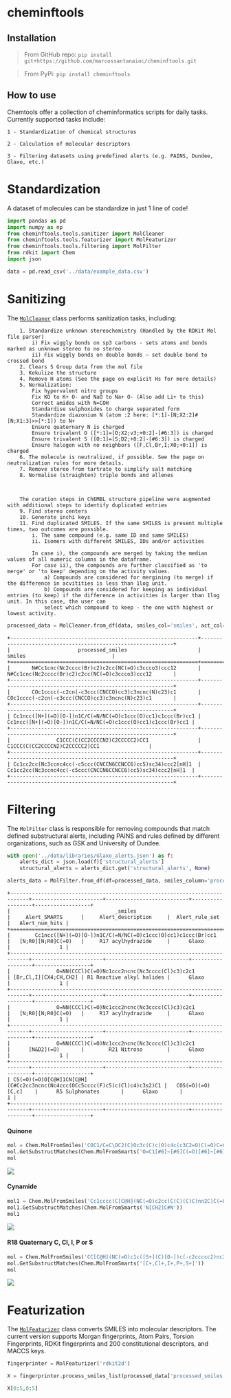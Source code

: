 cheminftools
================

## Installation

> From GitHub repo:
    ```pip install git+https://github.com/marcossantanaioc/cheminftools.git```

> From PyPi:
    ```pip install cheminftools```


<!-- WARNING: THIS FILE WAS AUTOGENERATED! DO NOT EDIT! -->

## How to use

Chemtools offer a collection of cheminformatics scripts for daily tasks.
Currently supported tasks include:

    1 - Standardization of chemical structures

    2 - Calculation of molecular descriptors

    3 - Filtering datasets using predefined alerts (e.g. PAINS, Dundee, Glaxo, etc.)

# Standardization

A dataset of molecules can be standardize in just 1 line of code!

``` python
import pandas as pd
import numpy as np
from cheminftools.tools.sanitizer import MolCleaner
from cheminftools.tools.featurizer import MolFeaturizer
from cheminftools.tools.filtering import MolFilter
from rdkit import Chem
import json
```

``` python
data = pd.read_csv('../data/example_data.csv')
```

# Sanitizing

The
[`MolCleaner`](https://marcossantanaioc.github.io/cheminftools/sanitizer.html#molcleaner)
class performs sanitization tasks, including:

        1. Standardize unknown stereochemistry (Handled by the RDKit Mol file parser)
            i) Fix wiggly bonds on sp3 carbons - sets atoms and bonds marked as unknown stereo to no stereo
            ii) Fix wiggly bonds on double bonds – set double bond to crossed bond
        2. Clears S Group data from the mol file
        3. Kekulize the structure
        4. Remove H atoms (See the page on explicit Hs for more details)
        5. Normalization:
            Fix hypervalent nitro groups
            Fix KO to K+ O- and NaO to Na+ O- (Also add Li+ to this)
            Correct amides with N=COH
            Standardise sulphoxides to charge separated form
            Standardize diazonium N (atom :2 here: [*:1]-[N;X2:2]#[N;X1:3]>>[*:1]) to N+
            Ensure quaternary N is charged
            Ensure trivalent O ([*:1]=[O;X2;v3;+0:2]-[#6:3]) is charged
            Ensure trivalent S ([O:1]=[S;D2;+0:2]-[#6:3]) is charged
            Ensure halogen with no neighbors ([F,Cl,Br,I;X0;+0:1]) is charged
        6. The molecule is neutralized, if possible. See the page on neutralization rules for more details.
        7. Remove stereo from tartrate to simplify salt matching
        8. Normalise (straighten) triple bonds and allenes
        
        
        
        The curation steps in ChEMBL structure pipeline were augmented with additional steps to identify duplicated entries
        9. Find stereo centers
        10. Generate inchi keys
        11. Find duplicated SMILES. If the same SMILES is present multiple times, two outcomes are possible.
            i. The same compound (e.g. same ID and same SMILES)
            ii. Isomers with different SMILES, IDs and/or activities
            
            In case i), the compounds are merged by taking the median values of all numeric columns in the dataframe. 
            For case ii), the compounds are further classified as 'to merge' or 'to keep' depending on the activity values.
                a) Compounds are considered for mergining (to merge) if the difference in acvitities is less than 1log unit.
                b) Compounds are considered for keeping as individual entries (to keep) if the difference in activities is larger than 1log unit. In this case, the user can
                select which compound to keep - the one with highest or lowest activity.

``` python
processed_data = MolCleaner.from_df(data, smiles_col='smiles', act_col='pIC50', id_col='molecule_chembl_id')
```

    +-------------------------------------------------------------+-------------------------------------------------------------+
    |                      processed_smiles                       |                           smiles                            |
    +=============================================================+=============================================================+
    |       N#Cc1cnc(Nc2cccc(Br)c2)c2cc(NC(=O)c3ccco3)ccc12       |       N#Cc1cnc(Nc2cccc(Br)c2)c2cc(NC(=O)c3ccco3)ccc12       |
    +-------------------------------------------------------------+-------------------------------------------------------------+
    |       COc1cccc(-c2cn(-c3ccc(CNCCO)cc3)c3ncnc(N)c23)c1       |       COc1cccc(-c2cn(-c3ccc(CNCCO)cc3)c3ncnc(N)c23)c1       |
    +-------------------------------------------------------------+-------------------------------------------------------------+
    | Cc1ncc([N+](=O)[O-])n1C/C(=N/NC(=O)c1ccc(O)cc1)c1ccc(Br)cc1 | Cc1ncc([N+](=O)[O-])n1C/C(=N/NC(=O)c1ccc(O)cc1)c1ccc(Br)cc1 |
    +-------------------------------------------------------------+-------------------------------------------------------------+
    |               C1CCC(C(CC2CCCCN2)C2CCCCC2)CC1                |               C1CCC(C(CC2CCCCN2)C2CCCCC2)CC1                |
    +-------------------------------------------------------------+-------------------------------------------------------------+
    | Cc1cc2cc(Nc3ccnc4cc(-c5ccc(CNCCN6CCNCC6)cc5)sc34)ccc2[nH]1  | Cc1cc2cc(Nc3ccnc4cc(-c5ccc(CNCCN6CCNCC6)cc5)sc34)ccc2[nH]1  |
    +-------------------------------------------------------------+-------------------------------------------------------------+

# Filtering

The
`MolFilter`
class is responsible for removing compounds that match defined
substructural alerts, including PAINS and rules defined by different
organizations, such as GSK and University of Dundee.

``` python
with open('../data/libraries/Glaxo_alerts.json') as f:
    alerts_dict = json.load(f)['structural_alerts']
    structural_alerts = alerts_dict.get('structural_alerts', None)
```

``` python
alerts_data = MolFilter.from_df(df=processed_data, smiles_column='processed_smiles', catalog=)
```

    +----------------------------------------------------------------------------+-----------------------+---------------------------+------------------+------------------+
    |                                  _smiles                                   |     Alert_SMARTS      |     Alert_description     |  Alert_rule_set  |   Alert_num_hits |
    +============================================================================+=======================+===========================+==================+==================+
    |        Cc1ncc([N+](=O)[O-])n1C/C(=N/NC(=O)c1ccc(O)cc1)c1ccc(Br)cc1         |   [N;R0][N;R0]C(=O)   |     R17 acylhydrazide     |      Glaxo       |                1 |
    +----------------------------------------------------------------------------+-----------------------+---------------------------+------------------+------------------+
    |               O=NN(CCCl)C(=O)Nc1ccc2ncnc(Nc3cccc(Cl)c3)c2c1                | [Br,Cl,I][CX4;CH,CH2] | R1 Reactive alkyl halides |      Glaxo       |                1 |
    +----------------------------------------------------------------------------+-----------------------+---------------------------+------------------+------------------+
    |               O=NN(CCCl)C(=O)Nc1ccc2ncnc(Nc3cccc(Cl)c3)c2c1                |   [N;R0][N;R0]C(=O)   |     R17 acylhydrazide     |      Glaxo       |                1 |
    +----------------------------------------------------------------------------+-----------------------+---------------------------+------------------+------------------+
    |               O=NN(CCCl)C(=O)Nc1ccc2ncnc(Nc3cccc(Cl)c3)c2c1                |      [N&D2](=O)       |        R21 Nitroso        |      Glaxo       |                1 |
    +----------------------------------------------------------------------------+-----------------------+---------------------------+------------------+------------------+
    | CS(=O)(=O)O[C@H]1CN[C@H](C#Cc2cc3ncnc(Nc4ccc(OCc5cccc(F)c5)c(Cl)c4)c3s2)C1 |   COS(=O)(=O)[C,c]    |      R5 Sulphonates       |      Glaxo       |                1 |
    +----------------------------------------------------------------------------+-----------------------+---------------------------+------------------+------------------+

#### Quinone

``` python
mol = Chem.MolFromSmiles('COC1/C=C\OC2(C)Oc3c(C)c(O)c4c(c3C2=O)C(=O)C=C(NC(=O)/C(C)=C\C=C/C(C)C(O)C(C)C(O)C(C)C(OC(C)=O)C1C)C4=O')
mol.GetSubstructMatches(Chem.MolFromSmarts('O=C1[#6]~[#6]C(=O)[#6]~[#6]1'))
mol
```

![](index_files/figure-commonmark/cell-10-output-1.png)

#### Cynamide

``` python
mol1 = Chem.MolFromSmiles('Cc1cccc(C[C@H](NC(=O)c2cc(C(C)(C)C)nn2C)C(=O)NCC#N)c1')
mol1.GetSubstructMatches(Chem.MolFromSmarts('N[CH2]C#N'))
mol1
```

![](index_files/figure-commonmark/cell-11-output-1.png)

#### R18 Quaternary C, Cl, I, P or S

``` python
mol = Chem.MolFromSmiles('CC[C@H](NC(=O)c1c([S+](C)[O-])c(-c2ccccc2)nc2ccccc12)c1ccccc1')
mol.GetSubstructMatches(Chem.MolFromSmarts('[C+,Cl+,I+,P+,S+]'))
mol
```

![](index_files/figure-commonmark/cell-12-output-1.png)

# Featurization

The
[`MolFeaturizer`](https://marcossantanaioc.github.io/chemtools/featurizer.html#molfeaturizer)
class converts SMILES into molecular descriptors. The current version
supports Morgan fingerprints, Atom Pairs, Torsion Fingerprints, RDKit
fingerprints and 200 constitutional descriptors, and MACCS keys.

``` python
fingerprinter = MolFeaturizer('rdkit2d')
```

``` python
X = fingerprinter.process_smiles_list(processed_data['processed_smiles'].values)
```

``` python
X[0:5,0:5]
```
